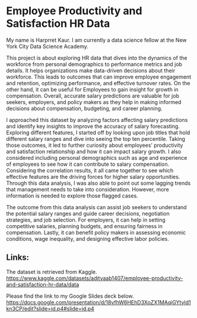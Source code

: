 # Employee Productivity and Satisfaction HR Data 

My name is Harprret Kaur. I am currently a data science fellow at the New York City Data Science Academy.

This project is about exploring HR data that dives into the dynamics of the workforce from personal demographics to performance metrics and job details. It helps organizations make data-driven decisions about their workforce. This leads to outcomes that can improve employee engagement and retention, optimizing performance, and effective turnover rates. On the other hand, it can be useful for Employees to gain insight for growth in compensation. Overall, accurate salary predictions are valuable for job seekers, employers, and policy makers as they help in making informed decisions about compensation, budgeting, and career planning.

I approached this dataset by analyzing factors affecting salary predictions and identify key insights to improve the accuracy of salary forecasting. Exploring different features, I started off by looking upon job titles that hold different salary ranges and dive into seeing the top ten percentile. Taking those outcomes, it led to further curiosity about employees’ productivity and satisfaction relationship and how it can impact salary growth. I also considered including personal demographics such as age and experience of employees to see how it can contribute to salary compensation. Considering the correlation results, it all came together to see which effective features are the driving forces for higher salary opportunities. Through this data analysis, I was also able to point out some lagging trends that management needs to take into consideration. However, more information is needed to explore those flagged cases.

The outcome from this data analysis can assist job seekers to understand the potential salary ranges and guide career decisions, negotiation strategies, and job selection. For employers, it can help in setting competitive salaries, planning budgets, and ensuring fairness in compensation. Lastly, it can benefit policy makers in assessing economic conditions, wage inequality, and designing effective labor policies.

## Links: 

The dataset is retrieved from Kaggle.
https://www.kaggle.com/datasets/adityaab1407/employee-productivity-and-satisfaction-hr-data/data

Please find the link to my Google Slides deck below.
https://docs.google.com/presentation/d/18vfhW6HEhD3XoZX1MAqiGYtyld1kn3CP/edit?slide=id.p4#slide=id.p4


